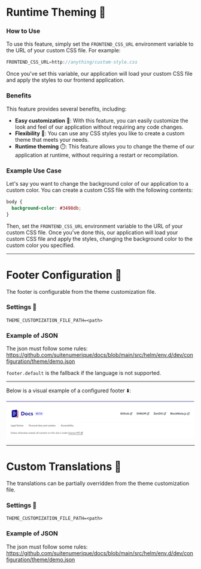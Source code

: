 # Runtime Theming 🎨

### How to Use

To use this feature, simply set the `FRONTEND_CSS_URL` environment variable to the URL of your custom CSS file. For example:

```javascript
FRONTEND_CSS_URL=http://anything/custom-style.css
```

Once you've set this variable, our application will load your custom CSS file and apply the styles to our frontend application.

### Benefits

This feature provides several benefits, including:

*   **Easy customization** 🔄: With this feature, you can easily customize the look and feel of our application without requiring any code changes.
*   **Flexibility** 🌈: You can use any CSS styles you like to create a custom theme that meets your needs.
*   **Runtime theming** ⏱️: This feature allows you to change the theme of our application at runtime, without requiring a restart or recompilation.

### Example Use Case

Let's say you want to change the background color of our application to a custom color. You can create a custom CSS file with the following contents:

```css
body {
  background-color: #3498db;
}
```

Then, set the `FRONTEND_CSS_URL` environment variable to the URL of your custom CSS file. Once you've done this, our application will load your custom CSS file and apply the styles, changing the background color to the custom color you specified.

----

# **Footer Configuration** 📝

The footer is configurable from the theme customization file.

### Settings 🔧

```shellscript
THEME_CUSTOMIZATION_FILE_PATH=<path>
```

### Example of JSON

The json must follow some rules: https://github.com/suitenumerique/docs/blob/main/src/helm/env.d/dev/configuration/theme/demo.json

`footer.default` is the fallback if the language is not supported.

--- 
Below is a visual example of a configured footer ⬇️:

![Footer Configuration Example](./assets/footer-configurable.png)

----

# **Custom Translations** 📝

The translations can be partially overridden from the theme customization file.

### Settings 🔧

```shellscript
THEME_CUSTOMIZATION_FILE_PATH=<path>
```

### Example of JSON

The json must follow some rules: https://github.com/suitenumerique/docs/blob/main/src/helm/env.d/dev/configuration/theme/demo.json
